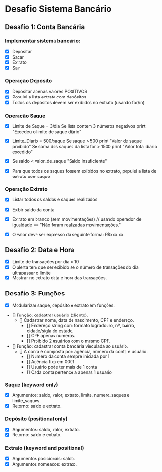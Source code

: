 # Desafio Sistema Bancário

## Desafio 1: Conta Bancária

### Implementar sistema bancário:
- [x] Depositar
- [x] Sacar
- [x] Extrato
- [x] Sair

### Operação Depósito
- [x] Depositar apenas valores POSITIVOS
- [x] Populei a lista extrato com depósitos
- [x] Todos os depósitos devem ser exibidos no extrato (usando for/in)

### Operação Saque
- [x] Limite de Saque = 3/dia
    Se lista contem 3 números negativos print "Excedeu o limite de saque diário"

- [x] Limite_Diario = 500/saque
    Se saque > 500 print "Valor de saque proibido"
    Se soma dos saques da lista for > 1500 print "Valor total diario excedido"

- [x] Se saldo < valor_de_saque
    "Saldo insuficiente"

- [x] Para que todos os saques fossem exibidos no extrato, populei a lista de extrato com saque

### Operação Extrato
- [x] Listar todos os saldos e saques realizados

- [x] Exibir saldo da conta

- [x] Extrato em branco (sem movimentações) // usando operador de igualdade ==
    "Não foram realizadas movimentações."

- [x] O valor deve ser expresso da seguinte forma: R$xxx.xx.

## Desafio 2: Data e Hora

- [x] Limite de transações por dia = 10
- [x] O alerta tem que ser exibido se o número de transações do dia ultrapassar o limite
- [x] Mostrar no extrato data e hora das transações.

## Desafio 3: Funções

- [x] Modularizar saque, depósito e extrato em funções. 
- [] Função: cadastrar usuário (cliente).
    - [] Cadastrar nome, data de nascimento, CPF e endereço.
        - [] Endereço string com formato logradouro, nº, bairro, cidade/sigla do estado.
        - [] CPF apenas numeros.
        - [] Proibido 2 usuários com o mesmo CPF.
- [] Função: cadastrar conta bancária vinculada ao usuário.
    - [] A conta é composta por: agência, número da conta e usuário.
        - [] Numero da conta sempre iniciada por 1
        - [] Agência fixa em 0001
        - [] Usuário pode ter mais de 1 conta
        - [] Cada conta pertence a apenas 1 usuario

### Saque (keyword only)
- [x] Argumentos: saldo, valor, extrato, limite, numero_saques e limite_saques.
- [x] Retorno: saldo e extrato.

### Depósito (positional only)
- [x] Argumentos: saldo, valor, extrato.
- [x] Retorno: saldo e extrato.

### Extrato (keyword and positional)
- [x] Argumentos posicionais: saldo.
- [x] Argumentos nomeados: extrato.
